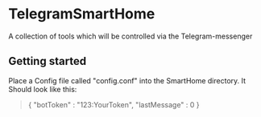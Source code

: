 # TelegramSmartHome
A collection of tools which will be controlled via the Telegram-messenger

## Getting started
Place a Config file called "config.conf" into the SmartHome directory. It Should look like this:

>  {
>    "botToken" : "123:YourToken",
>    "lastMessage" : 0
>  }
